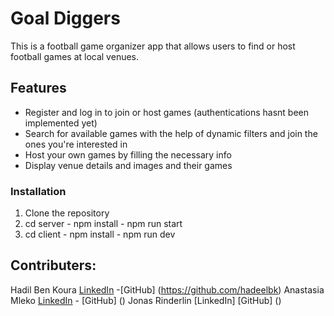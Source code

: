 # Goal Diggers

This is a football game organizer app that allows users to find or host football games at local venues.

## Features
- Register and log in to join or host games (authentications hasnt been implemented yet)
- Search for available games  with the help of dynamic filters and join the ones you're interested in
- Host your own games by filling the necessary info
- Display venue details and images and their games


### Installation
1. Clone the repository
2. cd server - npm install - npm run start
3. cd client - npm install - npm run dev


## Contributers:
Hadil Ben Koura [LinkedIn](www.linkedin.com/in/hadil-benkoura)  -[GitHub] (https://github.com/hadeelbk)
Anastasia Mleko [LinkedIn](https://www.linkedin.com/in/anastasia-mleko) - [GitHub] ()
Jonas Rinderlin [LinkedIn] [GitHub] ()


